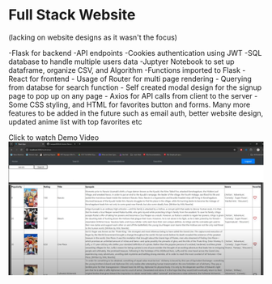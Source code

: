 # Full Stack Website
(lacking on website designs as it wasn't the focus)

-Flask for backend
	-API endpoints
	-Cookies authentication using JWT
	-SQL database to handle multiple users data
	-Juptyer Notebook to set up dataframe, organize CSV, and Algorithm
		-Functions imported to Flask
-React for frontend
	- Usage of Router for multi page rendering
	- Querying from databse for search function
	- Self created modal design for the signup page to pop up on any page
	- Axios for API calls from client to the server
	- Some CSS styling, and HTML for favorites button and forms.
Many more features to be added in the future such as email auth, better website design, updated anime list with top favorites etc 

Click to watch Demo Video
[![Watch the video](https://raw.githubusercontent.com/ivanpan0626/AI-Anime-Recomender/main/animeDemoIMG.png)](https://youtu.be/pazGP9MJ0Rg)
